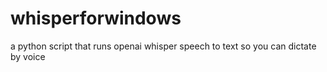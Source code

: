 # whisperforwindows
a python script that runs openai whisper speech to text so you can dictate by voice
